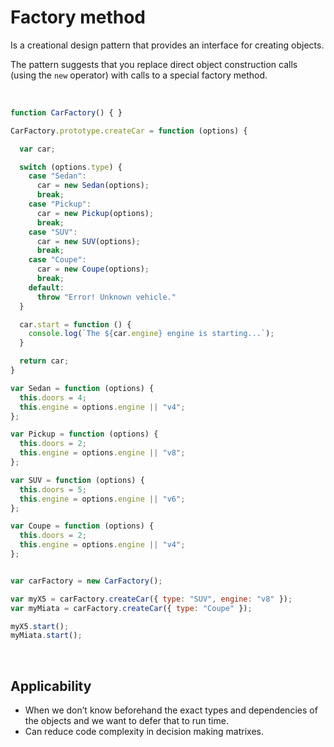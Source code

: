 # Factory method

Is a creational design pattern that provides an interface for creating objects.

The pattern suggests that you replace direct object construction calls (using the ```new``` operator) with calls to a special factory method.

<br>

```js
function CarFactory() { }

CarFactory.prototype.createCar = function (options) {

  var car;

  switch (options.type) {
    case "Sedan":
      car = new Sedan(options);
      break;
    case "Pickup":
      car = new Pickup(options);
      break;
    case "SUV":
      car = new SUV(options);
      break;
    case "Coupe":
      car = new Coupe(options);
      break;
    default:
      throw "Error! Unknown vehicle."
  }

  car.start = function () {
    console.log(`The ${car.engine} engine is starting...`);
  }

  return car;
}

var Sedan = function (options) {
  this.doors = 4;
  this.engine = options.engine || "v4";
};

var Pickup = function (options) {
  this.doors = 2;
  this.engine = options.engine || "v8";
};

var SUV = function (options) {
  this.doors = 5;
  this.engine = options.engine || "v6";
};

var Coupe = function (options) {
  this.doors = 2;
  this.engine = options.engine || "v4";
};


var carFactory = new CarFactory();

var myX5 = carFactory.createCar({ type: "SUV", engine: "v8" });
var myMiata = carFactory.createCar({ type: "Coupe" });

myX5.start();
myMiata.start();
```

<br>

## Applicability

* When we don’t know beforehand the exact types and dependencies of the objects and we want to defer that to run time.
* Can reduce code complexity in decision making matrixes.
